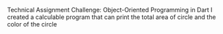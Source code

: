 Technical Assignment Challenge: Object-Oriented Programming in Dart
I created a calculable program that can print the total area of circle and the color of the circle 
